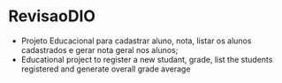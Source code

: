 # RevisaoDIO
- Projeto Educacional para cadastrar aluno, nota, listar os alunos cadastrados e gerar nota geral nos alunos; 
- Educational project to register a new studant, grade, list the students registered and generate overall grade average

